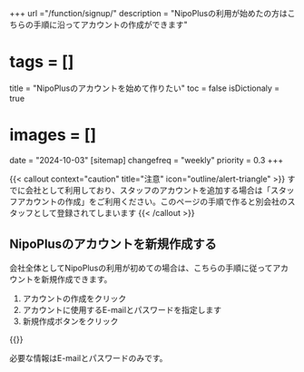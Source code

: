+++
url ="/function/signup/"
description = "NipoPlusの利用が始めたの方はこちらの手順に沿ってアカウントの作成ができます"
# tags = []
title = "NipoPlusのアカウントを始めて作りたい"
toc = false
isDictionaly = true
# images = []
date = "2024-10-03"
[sitemap]
  changefreq = "weekly"
  priority = 0.3
+++

{{< callout context="caution" title="注意" icon="outline/alert-triangle" >}}
すでに会社として利用しており、スタッフのアカウントを追加する場合は「スタッフアカウントの作成」をご利用ください。このページの手順で作ると別会社のスタッフとして登録されてしまいます
{{< /callout >}}

## NipoPlusのアカウントを新規作成する

会社全体としてNipoPlusの利用が初めての場合は、こちらの手順に従ってアカウントを新規作成できます。

1. アカウントの作成をクリック
2. アカウントに使用するE-mailとパスワードを指定します
3. 新規作成ボタンをクリック

{{<iTablet filename="signup" msg="初めて利用する際はアカウントを作ってね" alice="shield">}}

必要な情報はE-mailとパスワードのみです。
